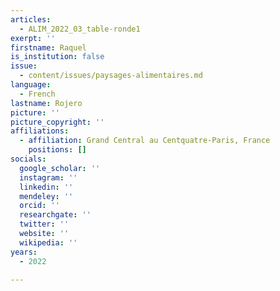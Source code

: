 ```yaml
---
articles:
  - ALIM_2022_03_table-ronde1
exerpt: ''
firstname: Raquel
is_institution: false
issue:
  - content/issues/paysages-alimentaires.md
language:
  - French
lastname: Rojero
picture: ''
picture_copyright: ''
affiliations:
  - affiliation: Grand Central au Centquatre-Paris, France
    positions: []
socials:
  google_scholar: ''
  instagram: ''
  linkedin: ''
  mendeley: ''
  orcid: ''
  researchgate: ''
  twitter: ''
  website: ''
  wikipedia: ''
years:
  - 2022

---
```

